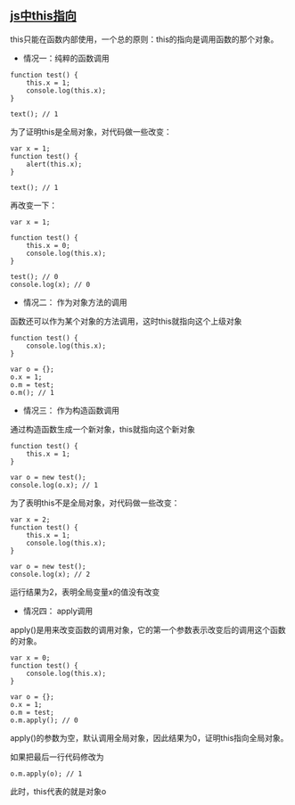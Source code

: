 ## [js中this指向](http://www.ruanyifeng.com/blog/2010/04/using_this_keyword_in_javascript.html)

this只能在函数内部使用，一个总的原则：this的指向是调用函数的那个对象。

* 情况一：纯粹的函数调用

```
function test() {
    this.x = 1;
    console.log(this.x);
}

text(); // 1
```

为了证明this是全局对象，对代码做一些改变：
```
var x = 1;
function test() {
    alert(this.x);
}

text(); // 1
```

再改变一下：
```
var x = 1;

function test() {
    this.x = 0;
    console.log(this.x);
}

test(); // 0
console.log(x); // 0
```

* 情况二： 作为对象方法的调用

函数还可以作为某个对象的方法调用，这时this就指向这个上级对象

```
function test() {
    console.log(this.x);
}

var o = {};
o.x = 1;
o.m = test;
o.m(); // 1
```

* 情况三： 作为构造函数调用

通过构造函数生成一个新对象，this就指向这个新对象

```
function test() {
    this.x = 1;
}

var o = new test();
console.log(o.x); // 1
```

为了表明this不是全局对象，对代码做一些改变：

```
var x = 2;
function test() {
    this.x = 1;
    console.log(this.x);
}

var o = new test();
console.log(x); // 2
```
运行结果为2，表明全局变量x的值没有改变

* 情况四： apply调用

apply()是用来改变函数的调用对象，它的第一个参数表示改变后的调用这个函数的对象。

```
var x = 0;
function test() {
    console.log(this.x);
}

var o = {};
o.x = 1;
o.m = test;
o.m.apply(); // 0
```
apply()的参数为空，默认调用全局对象，因此结果为0，证明this指向全局对象。

如果把最后一行代码修改为
```
o.m.apply(o); // 1
```
此时，this代表的就是对象o



